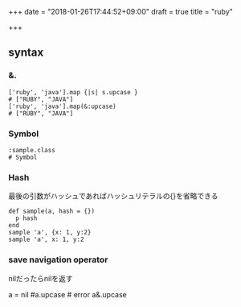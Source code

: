 +++
date = "2018-01-26T17:44:52+09:00"
draft = true
title = "ruby"

+++

## syntax

### &.

```
['ruby', 'java'].map {|s| s.upcase }
# ["RUBY", "JAVA"]
['ruby', 'java'].map(&:upcase)
# ["RUBY", "JAVA"]
```

### Symbol

```
:sample.class
# Symbol
```

### Hash

最後の引数がハッシュであればハッシュリテラルの{}を省略できる  

```
def sample(a, hash = {})
  p hash
end
sample 'a', {x: 1, y:2}
sample 'a', x: 1, y:2
```

### save navigation operator

nilだったらnilを返す  

a = nil
#a.upcase # error
a&.upcase

